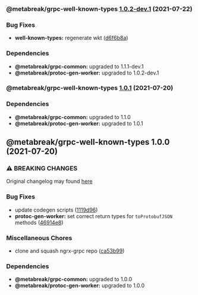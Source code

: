 ### @metabreak/grpc-well-known-types [1.0.2-dev.1](https://github.com/metabreak/grpc-lib/compare/@metabreak/grpc-well-known-types@1.0.1...@metabreak/grpc-well-known-types@1.0.2-dev.1) (2021-07-22)

### Bug Fixes

- **well-known-types:** regenerate wkt ([d6f6b8a](https://github.com/metabreak/grpc-lib/commit/d6f6b8a073d688879255950982a50ab691063756))

### Dependencies

- **@metabreak/grpc-common:** upgraded to 1.1.1-dev.1
- **@metabreak/protoc-gen-worker:** upgraded to 1.0.2-dev.1

### @metabreak/grpc-well-known-types [1.0.1](https://github.com/metabreak/grpc-lib/compare/@metabreak/grpc-well-known-types@1.0.0...@metabreak/grpc-well-known-types@1.0.1) (2021-07-20)

### Dependencies

- **@metabreak/grpc-common:** upgraded to 1.1.0
- **@metabreak/protoc-gen-worker:** upgraded to 1.0.1

## @metabreak/grpc-well-known-types 1.0.0 (2021-07-20)

### ⚠ BREAKING CHANGES

Original changelog may found [here](https://github.com/ngx-grpc/ngx-grpc/blob/e95366c6f55eb12d721452c394a32298cbc9e32d/CHANGELOG.md)

### Bug Fixes

- update codegen scripts ([1119d96](https://github.com/metabreak/grpc-lib/commit/1119d965023a7ea1ce474a85ab5858564c02bceb))
- **protoc-gen-worker:** set correct return types for `toProtobufJSON` methods ([46914e8](https://github.com/metabreak/grpc-lib/commit/46914e8465a55f7c9810f17736a99558f93dc4c1))

### Miscellaneous Chores

- clone and squash ngrx-grpc repo ([ca53b99](https://github.com/metabreak/grpc-lib/commit/ca53b99e8311c8f84ed09f2f2f304693aea371ad))

### Dependencies

- **@metabreak/grpc-common:** upgraded to 1.0.0
- **@metabreak/protoc-gen-worker:** upgraded to 1.0.0
